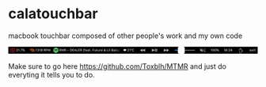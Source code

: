 # calatouchbar
macbook touchbar composed of other people's work and my own code

![Here's what it looks like](https://github.com/caIamity/calatouchbar/blob/master/Touch%20Bar%20Shot%202020-07-09%20at%2016.24.24.png)

Make sure to go here https://github.com/Toxblh/MTMR and just do everyting it tells you to do.
